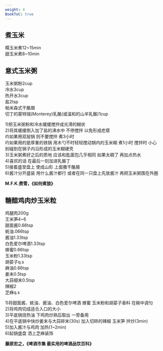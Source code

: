 ```yaml
---
weight: 4
BookToC: true
---
```


## 煮玉米

糯玉米煮12~15min  
甜玉米煮8~10min

## 意式玉米粥

玉米粥粉2cup  
冷水3cup  
热开水3cup  
盐2tsp  
帕米森式干酪屑  
切丁的蒙特瑞(Monterey)乳酪(或温和的山羊乳酪)1cup

1)把玉米粥粉和冷水缓缓搅拌成光滑的糊状  
2)将其缓缓倒入加了盐的沸水中 不停搅拌 以免形成疙瘩  
if)如果用双层锅 则不要搅拌 煮3小时  
if)如果用的是厚重的铁锅 用木勺不时轻轻搅动锅内的玉米糊 煮1小时 搅拌时 小心别碰到在锅子内沿形成的玉米糊硬壳  
3)玉米粥煮好之后的质地 应该和匙面包几乎相同 如果太稠了 再加点热水  
4)喜欢的话 在最后一刻加进乳酪丁  
5)接着盛至盘上 使成山形 上面撒干酪屑  
6)酱汁分开盛装 用什么酱汁都行 或者在同一只盘上先放酱汁 再把玉米粥围在外圈

**M.F.K.费雪，《如何煮狼》**

## 糖醋鸡肉炒玉米粒

鸡腿肉200g  
王米笋4~6  
甜面酱0.66tsp  
蚝油.066tsp  
酱油1.33tsp  
白色爱尔啤酒1.33tsp  
蜂蜜0.66tsp  
玉米粉1.33tsp  
胡荽子q.s  
麻油0.66tsp  
姜末0.5tsp  
大蒜细末0.5tsp  
辣椒2  
芝麻q.s

1)将甜面酱、蚝油、酱油、白色爱尔啤酒 蜂蜜 玉米粉和胡荽子香料 在碗中调匀  
2)将鸡肉切成适合入口的大小  
3)平底锅烧热油 下鸡肉炒熟后取出 一旁备用  
4)在平底锅中快炒姜末与大蒜碎末(30s) 加入切碎的辣椒 玉米笋 拌炒(3min)  
5)加入酱汁与鸡肉 加热(1~2min)  
6)起锅盛盘 洒上芝麻装饰

**藤原宏之，《啤酒市集 最实用的啤酒品饮百科》**